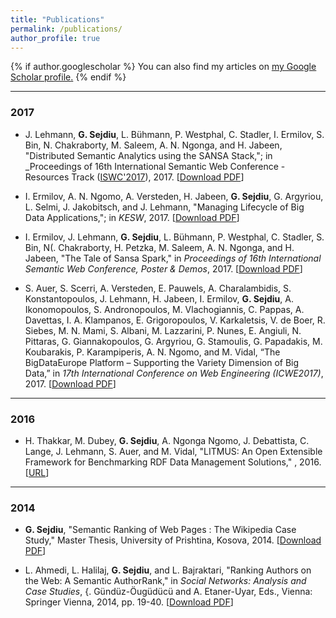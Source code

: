 ```yaml
---
title: "Publications"
permalink: /publications/
author_profile: true
---
```


{% if author.googlescholar %}
  You can also find my articles on <u><a href="{{author.googlescholar}}">my Google Scholar profile</a>.</u>
{% endif %}
<hr />

### 2017
* J. Lehmann, **G. Sejdiu**, L. Bühmann, P. Westphal, C. Stadler, I. Ermilov, S. Bin, N. Chakraborty, M. Saleem, A. N. Ngonga, and H. Jabeen, "Distributed Semantic Analytics using the SANSA Stack,"; in _Proceedings of 16th International Semantic Web Conference - Resources Track ([ISWC'2017](https://iswc2017.semanticweb.org/)),  2017. [[Download PDF](http://svn.aksw.org/papers/2017/ISWC_SANSA_SoftwareFramework/public.pdf)]

* I. Ermilov, A. N. Ngomo, A. Versteden, H. Jabeen, **G. Sejdiu**, G. Argyriou, L. Selmi, J. Jakobitsch, and J. Lehmann, "Managing Lifecycle of Big Data Applications,"; in _KESW_,  2017. [[Download PDF](https://svn.aksw.org/papers/2017/KESW_BDE_Workflow/public.pdf)]

 * I. Ermilov, J. Lehmann, **G. Sejdiu**, L. Bühmann, P. Westphal, C. Stadler, S. Bin, N(. Chakraborty, H. Petzka, M. Saleem, A. N. Ngonga, and H. Jabeen, "The Tale of Sansa Spark," in _Proceedings of 16th International Semantic Web Conference, Poster & Demos_,  2017. [[Download PDF](http://jens-lehmann.org/files/2017/iswc_pd_sansa.pdf)]

 * S. Auer, S. Scerri, A. Versteden, E. Pauwels, A. Charalambidis, S. Konstantopoulos, J. Lehmann, H. Jabeen, I. Ermilov, **G. Sejdiu**, A. Ikonomopoulos, S. Andronopoulos, M. Vlachogiannis, C. Pappas, A. Davettas, I. A. Klampanos, E. Grigoropoulos, V. Karkaletsis, V. de Boer, R. Siebes, M. N. Mami, S. Albani, M. Lazzarini, P. Nunes, E. Angiuli, N. Pittaras, G. Giannakopoulos, G. Argyriou, G. Stamoulis, G. Papadakis, M. Koubarakis, P. Karampiperis, A. N. Ngomo, and M. Vidal, &#8220;The BigDataEurope Platform &#8211; Supporting the Variety Dimension of Big Data,&#8221; in _17th International Conference on Web Engineering (ICWE2017)_,  2017. [[Download PDF](http://jens-lehmann.org/files/2017/icwe_bde.pdf)]
<hr>

### 2016
 * H. Thakkar, M. Dubey, **G. Sejdiu**, A. Ngonga Ngomo, J. Debattista, C. Lange, J. Lehmann, S. Auer, and M. Vidal, "LITMUS: An Open Extensible Framework for Benchmarking RDF Data Management Solutions," , 2016. [[URL](http://arxiv.org/pdf/1608.02800)]
<hr>

### 2014
 * **G. Sejdiu**, "Semantic Ranking of Web Pages : The Wikipedia Case Study," Master Thesis, University of Prishtina, Kosova, 2014. [[Download PDF](https://www.researchgate.net/profile/Gezim_Sejdiu/publication/264400068_Rangimi_semantik_i_ueb_faqeve_-_Wikipedia_si_nje_rast_studimi_Semantic_Ranking_of_Web_Pages_-_The_Wikipedia_Case_Study/links/569904a808aeeea98594506c/Rangimi-semantik-i-ueb-faqeve-Wikipedia-si-nje-rast-studimi-Semantic-Ranking-of-Web-Pages-The-Wikipedia-Case-Study.pdf?origin=publication_detail&amp;ev=pub_int_prw_xdl&amp;msrp=AA37FwBzmKERYXi1M2vhWudDort1uLpVM1OSeZjP0qQ0IpEmuvefoRBnX2gTOpctGw5NQ-WolOCmQ4CYW6PwSE9UP27VAGvrmWbzGO7X5ssHhngO5v4.lVzcwbIYCwbOaWUUPbOVaMXxWfjqqco8y7lPka6Sx7akCcIJgNaBUsRP9ybuqT0wg-ngpyu_fSPRrs63hkYjLJvJZvNDWR3fzZopSg.2puAeXufSna9VfnNYPTr3-L_fgans7XuC2YL1uo73vNE68nlRwKz0sc_RvUZusuNMkwxtSkJClAIrpmtZNrOeB7UtJ9-xaG5j8pqRQ.jB1XguS-PfblCV77SV_zZJK2kMl5WXGMPP-NgQs8X5x0efgfCk_urpyJJb-cnp7LHUlXEUiq_t5wSdDgb3j9lXd99NTG_tyV6LESEQ)]

 * L. Ahmedi, L. Halilaj, **G. Sejdiu**, and L. Bajraktari, "Ranking Authors on the Web: A Semantic AuthorRank," in _Social Networks: Analysis and Case Studies_, {. Gündüz-Öugüdücü and A. Etaner-Uyar, Eds., Vienna: Springer Vienna, 2014, pp. 19-40. [[Download PDF](http://luleahmedi.uni-pr.edu/docs/pubs/SemAuthorRank2014.pdf)]
